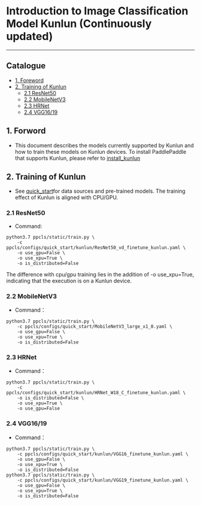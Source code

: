 # Introduction to Image Classification Model Kunlun (Continuously updated)

------

## Catalogue

- [1. Foreword](#1)
- [2. Training of Kunlun](#2)
  - [2.1 ResNet50](#2.1)
  - [2.2 MobileNetV3](#2.2)
  - [2.3 HRNet](#2.3)
  - [2.4 VGG16/19](#2.4)

<a name='1'></a>

## 1. Forword

- This document describes the models currently supported by Kunlun and how to train these models on Kunlun devices. To install PaddlePaddle that supports Kunlun, please refer to [install_kunlun](https://www.paddlepaddle.org.cn/documentation/docs/zh/develop/guides/09_hardware_support/xpu_docs/paddle_install_cn.html)

<a name='2'></a>

## 2. Training of Kunlun

- See [quick_start](../quick_start/quick_start_classification_new_user_en.md)for data sources and pre-trained models. The training effect of Kunlun is aligned with CPU/GPU.

<a name='2.1'></a>

### 2.1 ResNet50

- Command:

```
python3.7 ppcls/static/train.py \
    -c ppcls/configs/quick_start/kunlun/ResNet50_vd_finetune_kunlun.yaml \
    -o use_gpu=False \
    -o use_xpu=True \
    -o is_distributed=False
```

The difference with cpu/gpu training lies in the addition of -o use_xpu=True, indicating that the execution is on a Kunlun device.

<a name='2.2'></a>

### 2.2 MobileNetV3

- Command：

```
python3.7 ppcls/static/train.py \
    -c ppcls/configs/quick_start/MobileNetV3_large_x1_0.yaml \
    -o use_gpu=False \
    -o use_xpu=True \
    -o is_distributed=False
```

<a name='2.3'></a>

### 2.3 HRNet

- Command：

```
python3.7 ppcls/static/train.py \
    -c ppcls/configs/quick_start/kunlun/HRNet_W18_C_finetune_kunlun.yaml \
    -o is_distributed=False \
    -o use_xpu=True \
    -o use_gpu=False
```

<a name='2.4'></a>

### 2.4 VGG16/19

- Command：

```
python3.7 ppcls/static/train.py \
    -c ppcls/configs/quick_start/kunlun/VGG16_finetune_kunlun.yaml \
    -o use_gpu=False \
    -o use_xpu=True \
    -o is_distributed=False
python3.7 ppcls/static/train.py \
    -c ppcls/configs/quick_start/kunlun/VGG19_finetune_kunlun.yaml \
    -o use_gpu=False \
    -o use_xpu=True \
    -o is_distributed=False
```
